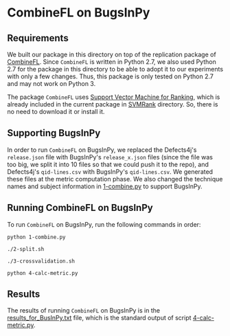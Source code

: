 # CombineFL on BugsInPy

## Requirements

We built our package in this directory 
on top of the replication package of
[CombineFL](https://damingz.github.io/combinefl/index.html).
Since `CombineFL` is written in Python 2.7, we also
used Python 2.7 for the package in this directory
to be able to adopt it to our experiments with only a few changes.
Thus, this package is only tested on Python 2.7 and may not work
on Python 3.

The package `CombineFL` uses
[Support Vector Machine for Ranking](https://www.cs.cornell.edu/people/tj/svm_light/svm_rank.html),
which is already included in the current package in [SVMRank](SVMRank) directory.
So, there is no need to download it or install it.

## Supporting BugsInPy

In order to run `CombineFL` on BugsInPy, we replaced the
Defects4j's `release.json`
file with BugsInPy's `release_x.json` files (since the file
was too big, we split it into 10 files so that we could push
it to the repo), and Defects4j's `qid-lines.csv` 
with BugsInPy's `qid-lines.csv`. We generated these files at the
metric computation phase. We also changed the technique names and
subject information in [1-combine.py](1-combine.py) to support BugsInPy.

## Running CombineFL on BugsInPy

To run `CombineFL` on BugsInPy, run the following commands in order:

```
python 1-combine.py

./2-split.sh

./3-crossvalidation.sh

python 4-calc-metric.py
```

## Results

The results of running `CombineFL` on BugsInPy is 
in the [results_for_BusInPy.txt](results_for_BusInPy.txt) file, which
is the standard output of script [4-calc-metric.py](4-calc-metric.py).


